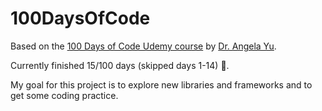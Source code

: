 # 100DaysOfCode

Based on the [100 Days of Code Udemy course](https://www.udemy.com/course/100-days-of-code/) by [Dr. Angela Yu](https://github.com/angelabauer?tab=repositories).

Currently finished 15/100 days (skipped days 1-14) 🥳.

My goal for this project is to explore new libraries and frameworks and to get some coding practice.
